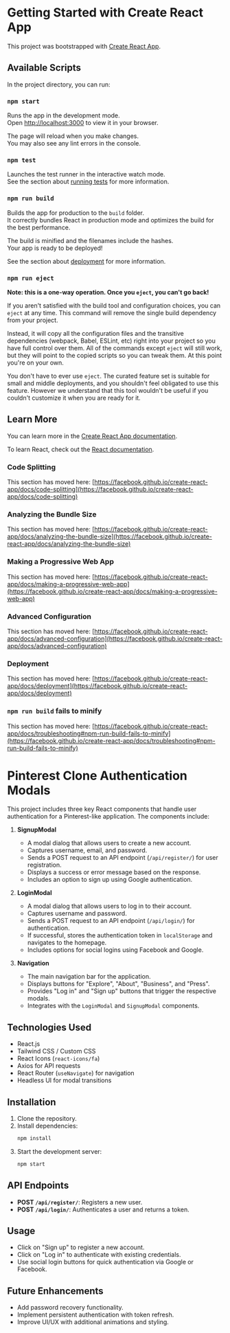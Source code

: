 # Getting Started with Create React App

This project was bootstrapped with [Create React App](https://github.com/facebook/create-react-app).

## Available Scripts

In the project directory, you can run:

### `npm start`

Runs the app in the development mode.\
Open [http://localhost:3000](http://localhost:3000) to view it in your browser.

The page will reload when you make changes.\
You may also see any lint errors in the console.

### `npm test`

Launches the test runner in the interactive watch mode.\
See the section about [running tests](https://facebook.github.io/create-react-app/docs/running-tests) for more information.

### `npm run build`

Builds the app for production to the `build` folder.\
It correctly bundles React in production mode and optimizes the build for the best performance.

The build is minified and the filenames include the hashes.\
Your app is ready to be deployed!

See the section about [deployment](https://facebook.github.io/create-react-app/docs/deployment) for more information.

### `npm run eject`

**Note: this is a one-way operation. Once you `eject`, you can't go back!**

If you aren't satisfied with the build tool and configuration choices, you can `eject` at any time. This command will remove the single build dependency from your project.

Instead, it will copy all the configuration files and the transitive dependencies (webpack, Babel, ESLint, etc) right into your project so you have full control over them. All of the commands except `eject` will still work, but they will point to the copied scripts so you can tweak them. At this point you're on your own.

You don't have to ever use `eject`. The curated feature set is suitable for small and middle deployments, and you shouldn't feel obligated to use this feature. However we understand that this tool wouldn't be useful if you couldn't customize it when you are ready for it.

## Learn More

You can learn more in the [Create React App documentation](https://facebook.github.io/create-react-app/docs/getting-started).

To learn React, check out the [React documentation](https://reactjs.org/).

### Code Splitting

This section has moved here: [https://facebook.github.io/create-react-app/docs/code-splitting](https://facebook.github.io/create-react-app/docs/code-splitting)

### Analyzing the Bundle Size

This section has moved here: [https://facebook.github.io/create-react-app/docs/analyzing-the-bundle-size](https://facebook.github.io/create-react-app/docs/analyzing-the-bundle-size)

### Making a Progressive Web App

This section has moved here: [https://facebook.github.io/create-react-app/docs/making-a-progressive-web-app](https://facebook.github.io/create-react-app/docs/making-a-progressive-web-app)

### Advanced Configuration

This section has moved here: [https://facebook.github.io/create-react-app/docs/advanced-configuration](https://facebook.github.io/create-react-app/docs/advanced-configuration)

### Deployment

This section has moved here: [https://facebook.github.io/create-react-app/docs/deployment](https://facebook.github.io/create-react-app/docs/deployment)

### `npm run build` fails to minify

This section has moved here: [https://facebook.github.io/create-react-app/docs/troubleshooting#npm-run-build-fails-to-minify](https://facebook.github.io/create-react-app/docs/troubleshooting#npm-run-build-fails-to-minify)








# Pinterest Clone Authentication Modals

This project includes three key React components that handle user authentication for a Pinterest-like application. The components include:

1. **SignupModal**
   - A modal dialog that allows users to create a new account.
   - Captures username, email, and password.
   - Sends a POST request to an API endpoint (`/api/register/`) for user registration.
   - Displays a success or error message based on the response.
   - Includes an option to sign up using Google authentication.

2. **LoginModal**
   - A modal dialog that allows users to log in to their account.
   - Captures username and password.
   - Sends a POST request to an API endpoint (`/api/login/`) for authentication.
   - If successful, stores the authentication token in `localStorage` and navigates to the homepage.
   - Includes options for social logins using Facebook and Google.

3. **Navigation**
   - The main navigation bar for the application.
   - Displays buttons for "Explore", "About", "Business", and "Press".
   - Provides "Log in" and "Sign up" buttons that trigger the respective modals.
   - Integrates with the `LoginModal` and `SignupModal` components.

## Technologies Used
- React.js
- Tailwind CSS / Custom CSS
- React Icons (`react-icons/fa`)
- Axios for API requests
- React Router (`useNavigate`) for navigation
- Headless UI for modal transitions

## Installation
1. Clone the repository.
2. Install dependencies:
   ```sh
   npm install
   ```
3. Start the development server:
   ```sh
   npm start
   ```

## API Endpoints
- **POST `/api/register/`**: Registers a new user.
- **POST `/api/login/`**: Authenticates a user and returns a token.

## Usage
- Click on "Sign up" to register a new account.
- Click on "Log in" to authenticate with existing credentials.
- Use social login buttons for quick authentication via Google or Facebook.

## Future Enhancements
- Add password recovery functionality.
- Implement persistent authentication with token refresh.
- Improve UI/UX with additional animations and styling.

